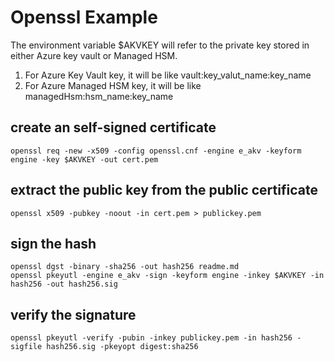 # Openssl Example 
The environment variable $AKVKEY will refer to the private key stored in either Azure key vault or Managed HSM.
1. For Azure Key Vault key, it will be like vault:key_valut_name:key_name
2. For Azure Managed HSM key, it will be like managedHsm:hsm_name:key_name

## create an self-signed certificate
```
openssl req -new -x509 -config openssl.cnf -engine e_akv -keyform engine -key $AKVKEY -out cert.pem
```
## extract the public key from the public certificate
```
openssl x509 -pubkey -noout -in cert.pem > publickey.pem
```
## sign the hash
```
openssl dgst -binary -sha256 -out hash256 readme.md
openssl pkeyutl -engine e_akv -sign -keyform engine -inkey $AKVKEY -in hash256 -out hash256.sig
```

## verify the signature
```
openssl pkeyutl -verify -pubin -inkey publickey.pem -in hash256 -sigfile hash256.sig -pkeyopt digest:sha256
```
